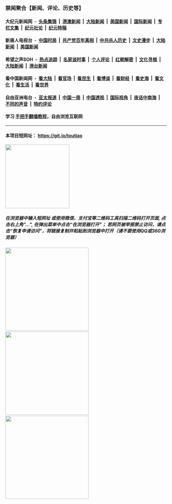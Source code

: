 ### 禁闻聚合【新闻、评论、历史等】

#### 大纪元新闻网 &nbsp;-&nbsp; [头条集锦](indexes/E头条集锦.md?t=03142131) &nbsp;|&nbsp; [港澳新闻](indexes/E港澳新闻.md?t=03142131)  &nbsp;|&nbsp; [大陆新闻](indexes/E大陆新闻.md?t=03142131) &nbsp;|&nbsp; [美国新闻](indexes/E美国新闻.md?t=03142131) &nbsp;|&nbsp; [国际新闻](indexes/E国际新闻.md?t=03142131) &nbsp;|&nbsp; [专栏文集](indexes/E专栏文集.md?t=03142131) &nbsp;|&nbsp; [纪元社论](indexes/E纪元社论.md?t=03142131) &nbsp;|&nbsp; [纪元特稿](indexes/E纪元特稿.md?t=03142131) 

#### 新唐人电视台 &nbsp;-&nbsp; [中国时局](indexes/N中国时局.md?t=03142131) &nbsp;|&nbsp; [共产党百年真相](indexes/N共产党百年真相.md?t=03142131) &nbsp;|&nbsp; [中共杀人历史](indexes/N中共杀人历史.md?t=03142131) &nbsp;|&nbsp; [文史漫步](indexes/N文史漫步.md?t=03142131) &nbsp;|&nbsp; [大陆新闻](indexes/N大陆新闻.md?t=03142131) &nbsp;|&nbsp; [美国新闻](indexes/N美国新闻.md?t=03142131)

#### 希望之声SOH &nbsp;-&nbsp; [热点追踪](indexes/H热点追踪.md?t=03142131) &nbsp;|&nbsp; [名家谈时事](indexes/H名家谈时事.md?t=03142131) &nbsp;|&nbsp; [个人评论](indexes/H个人评论.md?t=03142131)  &nbsp;|&nbsp; [红朝解密](indexes/H红朝解密.md?t=03142131) &nbsp;|&nbsp; [文化寻根](indexes/H文化寻根.md?t=03142131) &nbsp;|&nbsp; [大陆新闻](indexes/H大陆新闻.md?t=03142131) &nbsp;|&nbsp; [港台新闻](indexes/H港台新闻.md?t=03142131)

#### 看中国新闻网 &nbsp;-&nbsp; [看大陆](indexes/S看大陆.md?t=03142131) &nbsp;|&nbsp; [看官场](indexes/S看官场.md?t=03142131) &nbsp;|&nbsp; [看民生](indexes/S看民生.md?t=03142131)  &nbsp;|&nbsp; [看博谈](indexes/S看博谈.md?t=03142131) &nbsp;|&nbsp; [看财经](indexes/S看财经.md?t=03142131) &nbsp;|&nbsp; [看史海](indexes/S看史海.md?t=03142131) &nbsp;|&nbsp; [看文化](indexes/S看文化.md?t=03142131) &nbsp;|&nbsp; [看生活](indexes/S看生活.md?t=03142131) &nbsp;|&nbsp; [看世界](indexes/S看世界.md?t=03142131)

#### 自由亚洲电台 &nbsp;-&nbsp; [亚太报道](indexes/R亚太报道.md?t=03142131) &nbsp;|&nbsp; [中国一周](indexes/R中国一周.md?t=03142131) &nbsp;|&nbsp; [中国透视](indexes/R中国透视.md?t=03142131)  &nbsp;|&nbsp; [国际视角](indexes/R国际视角.md?t=03142131) &nbsp;|&nbsp; [夜话中南海](indexes/R夜话中南海.md?t=03142131) &nbsp;|&nbsp; [不同的声音](indexes/R不同的声音.md?t=03142131) &nbsp;|&nbsp; [特约评论](indexes/R特约评论.md?t=03142131)

#### 学习 [手把手翻墙教程](https://github.com/gfw-breaker/guides/wiki)，自由浏览互联网

----

#### 本项目短网址： https://git.io/toutiao
<img src="https://raw.githubusercontent.com/gfw-breaker/banned-news/master/scripts/img/qr.png" width="200px"/>  

##### 在浏览器中输入短网址 或使用微信、支付宝等二维码工具扫描二维码打开页面, 点击右上角"...", 在弹出菜单中点击“在浏览器打开”； 若网页被举报禁止访问，请点击“恢复申请访问”，将链接复制并粘贴到浏览器中打开（请不要使用QQ或360浏览器）

<img src="https://raw.githubusercontent.com/gfw-breaker/banned-news/master/scripts/img/1.png" width="260px"/> &nbsp; <img src="https://raw.githubusercontent.com/gfw-breaker/banned-news/master/scripts/img/2.png" width="260px"/> &nbsp; <img src="https://raw.githubusercontent.com/gfw-breaker/banned-news/master/scripts/img/3.png" width="260px"/>
